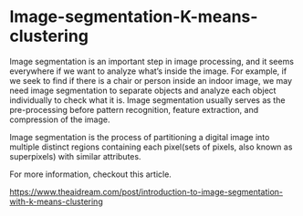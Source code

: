# Image-segmentation-K-means-clustering

Image segmentation is an important step in image processing, and it seems everywhere if we want to analyze what’s inside the image. For example, if we seek to find if there is a chair or person inside an indoor image, we may need image segmentation to separate objects and analyze each object individually to check what it is. Image segmentation usually serves as the pre-processing before pattern recognition, feature extraction, and compression of the image.


Image segmentation is the process of partitioning a digital image into multiple distinct regions containing each pixel(sets of pixels, also known as superpixels) with similar attributes.

For more information, checkout this article.


https://www.theaidream.com/post/introduction-to-image-segmentation-with-k-means-clustering
